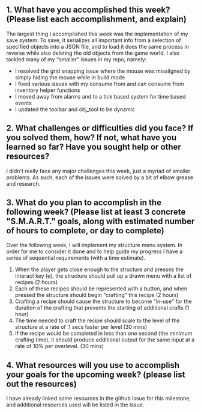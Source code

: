 ## 1. What have you accomplished this week? (Please list each accomplishment, and explain)
The largest thing I accomplished this week was the implementation of my save system. To save, it serializes all important info from a selection of specified objects into a JSON file, and to load it does the same process in reverse while also deleting the old objects from the game world.
I also tackled many of my "smaller" issues in my repo, namely:
  - I resolved the grid snapping issue where the mouse was misaligned by simply hiding the mouse while in build mode
  - I fixed various issues with my consume from and can consume from inventory helper functions
  - I moved away from alarms and to a tick based system for time based events
  - I updated the toolbar and obj_tool to be dynamic


## 2. What challenges or difficulties did you face? If you solved them, how? If not, what have you learned so far? Have you sought help or other resources?
I didn't really face any major challenges this week, just a myriad of smaller problems. As such, each of the issues were solved by a bit of elbow grease and research.



## 3. What do you plan to accomplish in the following week? (Please list at least 3 concrete "S.M.A.R.T." goals, along with estimated number of hours to complete, or day to complete)
Over the following week, I will implement my structure menu system. In order for me to consider it done and to help guide my progress I have a series of sequential requirements (with a time estimate).
  1. When the player gets close enough to the structure and presses the interact key (e), the structure should pull up a drawn menu with a list of recipes (2 hours)
  2. Each of these recipes should be represented with a button, and when pressed the structure should begin "crafting" this recipe (2 hours)
  3. Crafting a recipe should cause the structure to become "in-use" for the duration of the crafting that prevents the starting of additional crafts (1 hour)
  4. The time needed to craft the recipe should scale to the level of the structure at a rate of .1 secs faster per level (30 mins)
  5. If the recipe would be completed in less than one second (the minimum crafting time), it should produce additional output for the same input at a rate of 10% per overlevel. (30 mins)



## 4. What resources will you use to accomplish your goals for the upcoming week? (please list out the resources)
I have already linked some resources in the github issue for this milestone, and additional resources used will be listed in the issue.
